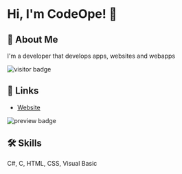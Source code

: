 
# Hi, I'm CodeOpe! 👋


## 🚀 About Me
I'm a developer that develops apps, websites and webapps

![visitor badge](https://visitor-badge.glitch.me/badge?page_id=codeope)

## 🔗 Links
- [Website](https://codeope.github.io/) 

 <span display="block" height="20px" class="common__BadgeWrapper-sc-11baoah-3 SOyHa"><img alt="preview badge" src="https://img.shields.io/website?url=https%3A%2F%2Fcodeope.github.io"></span>

## 🛠 Skills
C#, C, HTML, CSS, Visual Basic

